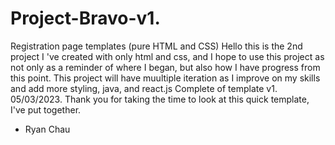 # Project-Bravo-v1.
Registration page templates (pure HTML and CSS)
Hello this is the 2nd project I 've created with only html and css, and I hope to use this project as not only as a reminder of where I began, but also how I have progress from this point.
This project will have muultiple iteration as I improve on my skills and add more styling, java, and react.js
Complete of template v1. 05/03/2023.
Thank you for taking the time to look at this quick template, I've put together.
- Ryan Chau
